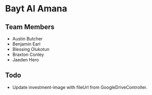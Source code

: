 <h1>Bayt Al Amana</h1>

<h2>Team Members</h2>
<ul>
<li>Austin Butcher</li>
<li>Benjamin Earl</li>
<li>Blessing Olukotun</li>
<li>Braxton Conley</li>
<li>Jaeden Hero</li>
</ul>

<h2>Todo</h2>

<ul>
<li>Update investment-image with fileUrl from GoogleDriveController.</li>
</ul>

